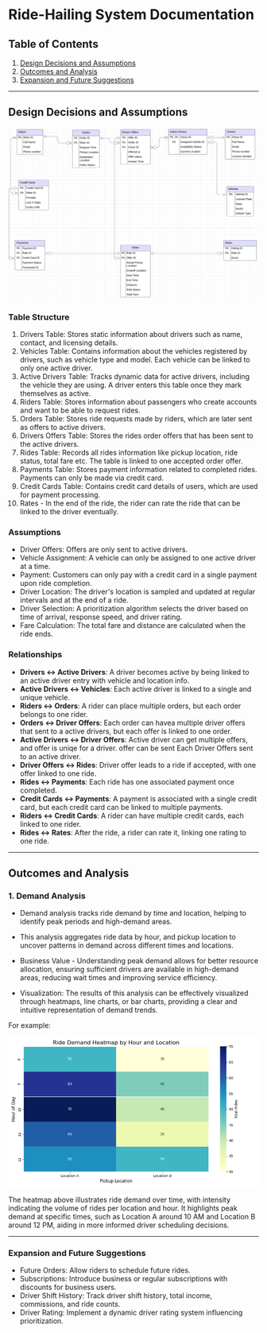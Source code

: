 
# Ride-Hailing System Documentation

## Table of Contents

1. [Design Decisions and Assumptions](https://github.com/Brit771/Data-Model-Design-Assignment/blob/main/documentation.md#design-decisions-and-assumptions)
2. [Outcomes and Analysis](https://github.com/Brit771/Data-Model-Design-Assignment/blob/main/documentation.md#outcomes-and-analysis)
3. [Expansion and Future Suggestions](https://github.com/Brit771/Data-Model-Design-Assignment/blob/main/documentation.md#expansion-and-future-suggestions)

---

## Design Decisions and Assumptions

![alt text](ER_diagram.png)


### Table Structure

1. Drivers Table: Stores static information about drivers such as name, contact, and licensing details.
2. Vehicles Table: Contains information about the vehicles registered by drivers, such as vehicle type and model. Each vehicle can be linked to only one active driver.
3. Active Drivers Table: Tracks dynamic data for active drivers, including the vehicle they are using. A driver enters this table once they mark themselves as active.
4. Riders Table: Stores information about passengers who create accounts and want to be able to request rides.
5. Orders Table: Stores ride requests made by riders, which are later sent as offers to active drivers.
6. Drivers Offers Table: Stores the rides order offers that has been sent to the active drivers.
7. Rides Table: Records all rides information like  pickup location, ride status, total fare etc. The table is linked to one accepted order offer.
8. Payments Table: Stores payment information related to completed rides. Payments can only be made via credit card.
9. Credit Cards Table: Contains credit card details of users, which are used for payment processing.
10. Rates - In the end of the ride, the rider can rate the ride that can be linked to the driver eventually.

### Assumptions

- Driver Offers: Offers are only sent to active drivers.
- Vehicle Assignment: A vehicle can only be assigned to one active driver at a time.
- Payment: Customers can only pay with a credit card in a single payment upon ride completion.
- Driver Location: The driver's location is sampled and updated at regular intervals and at the end of a ride.
- Driver Selection: A prioritization algorithm selects the driver based on time of arrival, response speed, and driver rating.
- Fare Calculation: The total fare and distance are calculated when the ride ends.

### Relationships

- **Drivers ↔ Active Drivers**: A driver becomes active by being linked to an active driver entry with vehicle and location info.
- **Active Drivers ↔ Vehicles**: Each active driver is linked to a single and unique vehicle.
- **Riders ↔ Orders**: A rider can place multiple orders, but each order belongs to one rider.
- **Orders ↔ Driver Offers**: Each order can havea multiple driver offers that sent to a active drivers, but each offer is linked to one order.
- **Active Drivers ↔ Driver Offers**: Active driver can get multiple offers, and offer is uniqe for a driver.
offer can be sent Each Driver Offers sent to an active driver. 
- **Driver Offers ↔ Rides**: Driver offer leads to a ride if accepted, with one offer linked to one ride.
- **Rides ↔ Payments**: Each ride has one associated payment once completed.
- **Credit Cards ↔ Payments**: A payment is associated with a single credit card, but each credit card can be linked to multiple payments.
- **Riders ↔ Credit Cards**: A rider can have multiple credit cards, each linked to one rider.
- **Rides ↔ Rates**: After the ride, a rider can rate it, linking one rating to one ride.

---

## Outcomes and Analysis

### 1. **Demand Analysis**

- Demand analysis tracks ride demand by time and location, helping to identify peak periods and high-demand areas.

- This analysis aggregates ride data by hour, and pickup location to uncover patterns in demand across different times and locations.

- Business Value - Understanding peak demand allows for better resource allocation, ensuring sufficient drivers are available in high-demand areas, reducing wait times and improving service efficiency.

- Visualization: The results of this analysis can be effectively visualized through heatmaps, line charts, or bar charts, providing a clear and intuitive representation of demand trends.

For example:

![alt text](assets/image-1.png)

The heatmap above illustrates ride demand over time, with intensity indicating the volume of rides per location and hour. It highlights peak demand at specific times, such as Location A around 10 AM and Location B around 12 PM, aiding in more informed driver scheduling decisions.

---

### Expansion and Future Suggestions

- Future Orders: Allow riders to schedule future rides.
- Subscriptions: Introduce business or regular subscriptions with discounts for business users.
- Driver Shift History: Track driver shift history, total income, commissions, and ride counts.
- Driver Rating: Implement a dynamic driver rating system influencing prioritization.